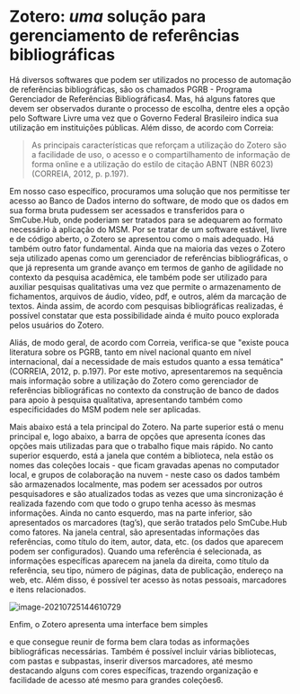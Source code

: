 # Zotero: *uma* solução para gerenciamento de referências bibliográficas 



Há diversos softwares que podem ser utilizados no processo de automação de
referências bibliográficas, são os chamados PGRB - Programa Gerenciador de Referências
Bibliográficas4. Mas, há alguns fatores que devem ser observados durante o
processo de escolha, dentre eles a opção pelo Software Livre uma vez que o Governo
Federal Brasileiro indica sua utilização em instituições públicas. Além disso, de acordo
com Correia:



> As principais características que reforçam a utilização do Zotero são a facilidade
> de uso, o acesso e o compartilhamento de informação de forma online e a
> utilização do estilo de citação ABNT (NBR 6023) (CORREIA, 2012, p. p.197).



Em nosso caso específico, procuramos uma solução que nos permitisse ter acesso
ao Banco de Dados interno do software, de modo que os dados em sua forma bruta
pudessem ser acessados e transferidos para o SmCube.Hub, onde poderiam ser tratados
para se adequarem ao formato necessário à aplicação do MSM. Por se tratar de um
software estável, livre e de código aberto, o Zotero se apresentou como o mais adequado.
Há também outro fator fundamental. Ainda que na maioria das vezes o Zotero seja
utilizado apenas como um gerenciador de referências bibliográficas, o que já representa
um grande avanço em termos de ganho de agilidade no contexto da pesquisa acadêmica,
ele também pode ser utilizado para auxiliar pesquisas qualitativas uma vez que permite
o armazenamento de fichamentos, arquivos de áudio, vídeo, pdf, e outros, além da
marcação de textos. Ainda assim, de acordo com pesquisas bibliográficas realizadas, é
possível constatar que esta possibilidade ainda é muito pouco explorada pelos usuários
do Zotero. 



Aliás, de modo geral, de acordo com Correia, verifica-se que "existe pouca
literatura sobre os PGRB, tanto em nível nacional quanto em nível internacional, daí a
necessidade de mais estudos quanto a essa temática"(CORREIA, 2012, p. p.197). Por
este motivo, apresentaremos na sequência mais informação sobre a utilização do Zotero
como gerenciador de referências bibliográficas no contexto da construção de banco de
dados para apoio à pesquisa qualitativa, apresentando também como especificidades
do MSM podem nele ser aplicadas.



Mais abaixo está a tela principal do Zotero. Na parte superior está o menu principal
e, logo abaixo, a barra de opções que apresenta ícones das opções mais utilizadas
para que o trabalho fique mais rápido. No canto superior esquerdo, está a janela que
contém a biblioteca, nela estão os nomes das coleções locais - que ficam gravadas apenas
no computador local, e grupos de colaboração na nuvem - neste caso os dados também
são armazenados localmente, mas podem ser acessados por outros pesquisadores e são
atualizados todas as vezes que uma sincronização é realizada fazendo com que todo o
grupo tenha acesso às mesmas informações. Ainda no canto esquerdo, mas na parte
inferior, são apresentados os marcadores (tag’s), que serão tratados pelo SmCube.Hub
como fatores. Na janela central, são apresentadas informações das referências, como título
do item, autor, data, etc. (os dados que aparecem podem ser configurados). Quando
uma referência é selecionada, as informações específicas aparecem na janela da direita,
como título da referência, seu tipo, número de páginas, data de publicação, endereço
na web, etc. Além disso, é possível ter acesso às notas pessoais, marcadores e itens
relacionados. 



![image-20210725144610729](C:\Users\chris\AppData\Roaming\Typora\typora-user-images\image-20210725144610729.png)



Enfim, o Zotero apresenta uma interface bem simples 

[^5 ]: Caso haja alguma dúvida, no menu que fica na parte superior da janela há uma opção de ’Ajuda’, ao clicá-la o usuário é direcionado a uma página *on-line* com tutoriais em diversas línguas ensinando a utilizar a ferramenta.

 e que consegue reunir de forma bem clara todas as informações bibliográficas necessárias. Também é
possível incluir várias bibliotecas, com pastas e subpastas, inserir diversos marcadores, até mesmo destacando alguns com cores específicas, trazendo organização e facilidade de acesso até mesmo para grandes coleções6.

